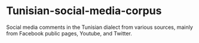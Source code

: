 # Tunisian-social-media-corpus
Social media comments in the Tunisian dialect from various sources, mainly from Facebook public pages, Youtube, and Twitter.
